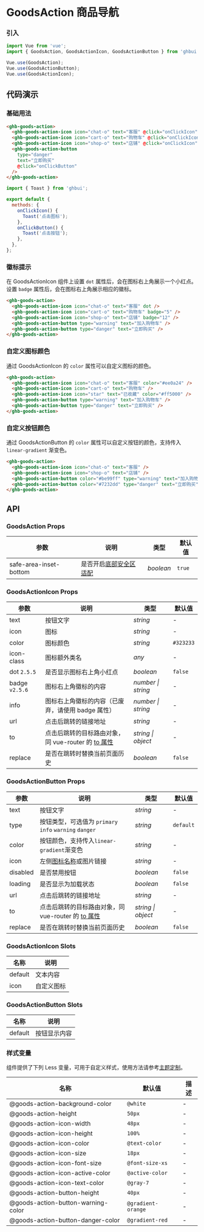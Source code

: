 # GoodsAction 商品导航

### 引入

```js
import Vue from 'vue';
import { GoodsAction, GoodsActionIcon, GoodsActionButton } from 'ghbui';

Vue.use(GoodsAction);
Vue.use(GoodsActionButton);
Vue.use(GoodsActionIcon);
```

## 代码演示

### 基础用法

```html
<ghb-goods-action>
  <ghb-goods-action-icon icon="chat-o" text="客服" @click="onClickIcon" />
  <ghb-goods-action-icon icon="cart-o" text="购物车" @click="onClickIcon" />
  <ghb-goods-action-icon icon="shop-o" text="店铺" @click="onClickIcon" />
  <ghb-goods-action-button
    type="danger"
    text="立即购买"
    @click="onClickButton"
  />
</ghb-goods-action>
```

```js
import { Toast } from 'ghbui';

export default {
  methods: {
    onClickIcon() {
      Toast('点击图标');
    },
    onClickButton() {
      Toast('点击按钮');
    },
  },
};
```

### 徽标提示

在 GoodsActionIcon 组件上设置 `dot` 属性后，会在图标右上角展示一个小红点。设置 `badge` 属性后，会在图标右上角展示相应的徽标。

```html
<ghb-goods-action>
  <ghb-goods-action-icon icon="chat-o" text="客服" dot />
  <ghb-goods-action-icon icon="cart-o" text="购物车" badge="5" />
  <ghb-goods-action-icon icon="shop-o" text="店铺" badge="12" />
  <ghb-goods-action-button type="warning" text="加入购物车" />
  <ghb-goods-action-button type="danger" text="立即购买" />
</ghb-goods-action>
```

### 自定义图标颜色

通过 GoodsActionIcon 的 `color` 属性可以自定义图标的颜色。

```html
<ghb-goods-action>
  <ghb-goods-action-icon icon="chat-o" text="客服" color="#ee0a24" />
  <ghb-goods-action-icon icon="cart-o" text="购物车" />
  <ghb-goods-action-icon icon="star" text="已收藏" color="#ff5000" />
  <ghb-goods-action-button type="warning" text="加入购物车" />
  <ghb-goods-action-button type="danger" text="立即购买" />
</ghb-goods-action>
```

### 自定义按钮颜色

通过 GoodsActionButton 的 `color` 属性可以自定义按钮的颜色，支持传入 `linear-gradient` 渐变色。

```html
<ghb-goods-action>
  <ghb-goods-action-icon icon="chat-o" text="客服" />
  <ghb-goods-action-icon icon="shop-o" text="店铺" />
  <ghb-goods-action-button color="#be99ff" type="warning" text="加入购物车" />
  <ghb-goods-action-button color="#7232dd" type="danger" text="立即购买" />
</ghb-goods-action>
```

## API

### GoodsAction Props

| 参数 | 说明 | 类型 | 默认值 |
| --- | --- | --- | --- |
| safe-area-inset-bottom | 是否开启[底部安全区适配](#/zh-CN/advanced-usage#di-bu-an-quan-qu-gua-pei) | _boolean_ | `true` |

### GoodsActionIcon Props

| 参数 | 说明 | 类型 | 默认值 |
| --- | --- | --- | --- |
| text | 按钮文字 | _string_ | - |
| icon | 图标 | _string_ | - |
| color | 图标颜色 | _string_ | `#323233` |
| icon-class | 图标额外类名 | _any_ | - |
| dot `2.5.5` | 是否显示图标右上角小红点 | _boolean_ | `false` |
| badge `v2.5.6` | 图标右上角徽标的内容 | _number \| string_ | - |
| info | 图标右上角徽标的内容（已废弃，请使用 badge 属性） | _number \| string_ | - |
| url | 点击后跳转的链接地址 | _string_ | - |
| to | 点击后跳转的目标路由对象，同 vue-router 的 [to 属性](https://router.vuejs.org/zh/api/#to) | _string \| object_ | - |
| replace | 是否在跳转时替换当前页面历史 | _boolean_ | `false` |

### GoodsActionButton Props

| 参数 | 说明 | 类型 | 默认值 |
| --- | --- | --- | --- |
| text | 按钮文字 | _string_ | - |
| type | 按钮类型，可选值为 `primary` `info` `warning` `danger` | _string_ | `default` |
| color | 按钮颜色，支持传入`linear-gradient`渐变色 | _string_ | - |
| icon | 左侧[图标名称](#/zh-CN/icon)或图片链接 | _string_ | - |
| disabled | 是否禁用按钮 | _boolean_ | `false` | - |
| loading | 是否显示为加载状态 | _boolean_ | `false` | - |
| url | 点击后跳转的链接地址 | _string_ | - |
| to | 点击后跳转的目标路由对象，同 vue-router 的 [to 属性](https://router.vuejs.org/zh/api/#to) | _string \| object_ | - |
| replace | 是否在跳转时替换当前页面历史 | _boolean_ | `false` |

### GoodsActionIcon Slots

| 名称    | 说明       |
| ------- | ---------- |
| default | 文本内容   |
| icon    | 自定义图标 |

### GoodsActionButton Slots

| 名称    | 说明         |
| ------- | ------------ |
| default | 按钮显示内容 |

### 样式变量

组件提供了下列 Less 变量，可用于自定义样式，使用方法请参考[主题定制](#/zh-CN/theme)。

| 名称                               | 默认值             | 描述 |
| ---------------------------------- | ------------------ | ---- |
| @goods-action-background-color     | `@white`           | -    |
| @goods-action-height               | `50px`             | -    |
| @goods-action-icon-width           | `48px`             | -    |
| @goods-action-icon-height          | `100%`             | -    |
| @goods-action-icon-color           | `@text-color`      | -    |
| @goods-action-icon-size            | `18px`             | -    |
| @goods-action-icon-font-size       | `@font-size-xs`    | -    |
| @goods-action-icon-active-color    | `@active-color`    | -    |
| @goods-action-icon-text-color      | `@gray-7`          | -    |
| @goods-action-button-height        | `40px`             | -    |
| @goods-action-button-warning-color | `@gradient-orange` | -    |
| @goods-action-button-danger-color  | `@gradient-red`    | -    |
